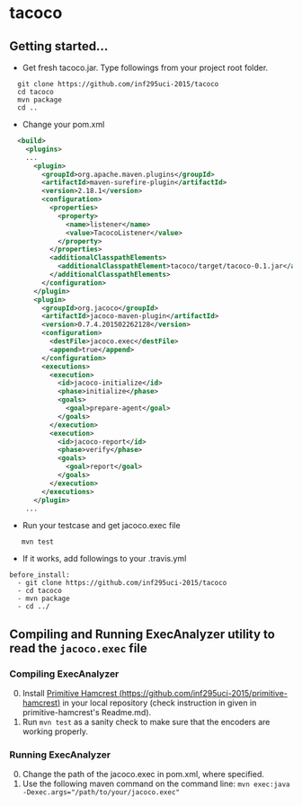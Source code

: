 # tacoco

## Getting started...


* Get fresh tacoco.jar. Type followings from your project root folder.
~~~
  git clone https://github.com/inf295uci-2015/tacoco
  cd tacoco
  mvn package
  cd ..
~~~
* Change your pom.xml  
~~~xml
  <build>
    <plugins>
    ...
      <plugin>
        <groupId>org.apache.maven.plugins</groupId>
        <artifactId>maven-surefire-plugin</artifactId>
        <version>2.18.1</version>
        <configuration>
          <properties>
            <property>
              <name>listener</name>
              <value>TacocoListener</value>
            </property>
          </properties>
          <additionalClasspathElements>
            <additionalClasspathElement>tacoco/target/tacoco-0.1.jar</additionalClasspathElement>
          </additionalClasspathElements>
        </configuration>
      </plugin>
      <plugin>
        <groupId>org.jacoco</groupId>
        <artifactId>jacoco-maven-plugin</artifactId>
        <version>0.7.4.201502262128</version>
        <configuration>
          <destFile>jacoco.exec</destFile>
          <append>true</append>
        </configuration>
        <executions>
          <execution>
            <id>jacoco-initialize</id>
            <phase>initialize</phase>
            <goals>
              <goal>prepare-agent</goal>
            </goals>
          </execution>
          <execution>
            <id>jacoco-report</id>
            <phase>verify</phase>
            <goals>
              <goal>report</goal>
            </goals>
          </execution>
        </executions>
      </plugin>
    ...
~~~
* Run your testcase and get jacoco.exec file
~~~
   mvn test
~~~
* If it works, add followings to your .travis.yml
~~~
before_install:
  - git clone https://github.com/inf295uci-2015/tacoco
  - cd tacoco
  - mvn package
  - cd ../
~~~

## Compiling and Running ExecAnalyzer utility to read the `jacoco.exec` file

### Compiling ExecAnalyzer
0. Install [Primitive Hamcrest (https://github.com/inf295uci-2015/primitive-hamcrest)](https://github.com/inf295uci-2015/primitive-hamcrest) in your local repository (check instruction in given in primitive-hamcrest's Readme.md).
1. Run `mvn test` as a sanity check to make sure that the encoders are working properly.

### Running ExecAnalyzer
0. Change the path of the jacoco.exec in pom.xml, where specified.
1. Use the following maven command on the command line: `mvn exec:java -Dexec.args="/path/to/your/jacoco.exec"`
